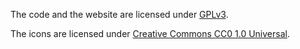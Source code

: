 The code and the website are licensed under [GPLv3](https://www.gnu.org/licenses/gpl-3.0.en.html).

The icons are licensed under [Creative Commons CC0 1.0 Universal](https://creativecommons.org/publicdomain/zero/1.0/legalcode).
